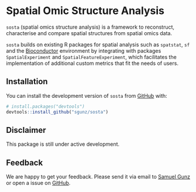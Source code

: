 
<!-- README.md is generated from README.Rmd. Please edit that file -->

# Spatial Omic Structure Analysis

<!-- badges: start -->

<!-- badges: end -->

`sosta` (spatial omics structure analysis) is a framework to
reconstruct, characterise and compare spatial structures from spatial
omics data.

`sosta` builds on existing R packages for spatial analysis such as
`spatstat`, `sf` and the [Bioconductor](https://bioconductor.org/)
environment by integrating with packages `SpatialExperiment` and
`SpatialFeatureExperiment`, which facilitates the implementation of
additional custom metrics that fit the needs of users.

## Installation

You can install the development version of `sosta` from
[GitHub](https://github.com/) with:

``` r
# install.packages("devtools")
devtools::install_github("sgunz/sosta")
```

## Disclaimer

This package is still under active development.

## Feedback

We are happy to get your feedback. Please send it via email to [Samuel
Gunz](https://www.mls.uzh.ch/en/research/robinson/groupmembers/samuel-gunz.html)
or open a issue on [GitHub](https://github.com/sgunz/sosta/issues).

